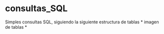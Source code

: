 # consultas_SQL
Simples consultas SQL, siguiendo la siguiente estructura de tablas * imagen de tablas *
